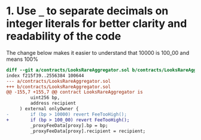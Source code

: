 # 1. Use `_` to separate decimals on integer literals for better clarity and readability of the code

The change below makes it easier to understand that 10000 is 100_00 and means 100%

```diff
diff --git a/contracts/LooksRareAggregator.sol b/contracts/LooksRareAggregator.sol
index f215f39..2556384 100644
--- a/contracts/LooksRareAggregator.sol
+++ b/contracts/LooksRareAggregator.sol
@@ -155,7 +155,7 @@ contract LooksRareAggregator is
         uint256 bp,
         address recipient
     ) external onlyOwner {
-        if (bp > 10000) revert FeeTooHigh();
+        if (bp > 100_00) revert FeeTooHigh();
         _proxyFeeData[proxy].bp = bp;
         _proxyFeeData[proxy].recipient = recipient;

```